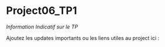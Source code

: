 # Project06_TP1
*Information Indicatif sur le TP*

Ajoutez les updates importants ou les liens utiles au project ici : 

